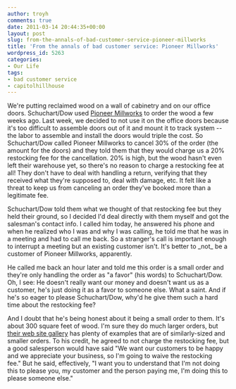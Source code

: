 ```yaml
---
author: troyh
comments: true
date: 2011-03-14 20:44:35+00:00
layout: post
slug: from-the-annals-of-bad-customer-service-pioneer-millworks
title: 'From the annals of bad customer service: Pioneer Millworks'
wordpress_id: 5263
categories:
- Our Life
tags:
- bad customer service
- capitolhillhouse
---
```


We're putting reclaimed wood on a wall of cabinetry and on our office doors. Schuchart/Dow used [Pioneer Millworks](http://pioneermillworks.com/) to order the wood a few weeks ago. Last week, we decided to not use it on the office doors because it's too difficult to assemble doors out of it and mount it to track system -- the labor to assemble and install the doors would triple the cost. So Schuchart/Dow called Pioneer Millworks to cancel 30% of the order (the amount for the doors) and they told them that they would charge us a 20% restocking fee for the cancellation. 20% is high, but the wood hasn't even left their warehouse yet, so there's no reason to charge a restocking fee at all! They don't have to deal with handling a return, verifying that they received what they're supposed to, deal with damage, etc. It felt like a threat to keep us from canceling an order they've booked more than a legitimate fee.

<!-- more -->Schuchart/Dow told them what we thought of that restocking fee but they held their ground, so I decided I'd deal directly with them myself and got the salesman's contact info. I called him today, he answered his phone and when he realized who I was and why I was calling, he told me that he was in a meeting and had to call me back. So a stranger's call is important enough to interrupt a meeting but an existing customer isn't. It's better to _not_ be a customer of Pioneer Millworks, apparently.

He called me back an hour later and told me this order is a small order and they're only handling the order as "a favor" (his words) to Schuchart/Dow. Oh, I see: He doesn't really want our money and doesn't want us as a customer, he's just doing it as a favor to someone else. What a saint. And if he's so eager to please Schuchart/Dow, why'd he give them such a hard time about the restocking fee?

And I doubt that he's being honest about it being a small order to them. It's about 300 square feet of wood. I'm sure they do much larger orders, but [their web site gallery](http://pioneermillworks.com/galleries/residential-gallery) has plenty of examples that are of similarly-sized and smaller orders. To his credit, he agreed to not charge the restocking fee, but a good salesperson would have said "We want our customers to be happy and we appreciate your business, so I'm going to waive the restocking fee." But he said, effectively, "I want you to understand that I'm not doing this to please you, my customer and the person paying me, I'm doing this to please someone else."
